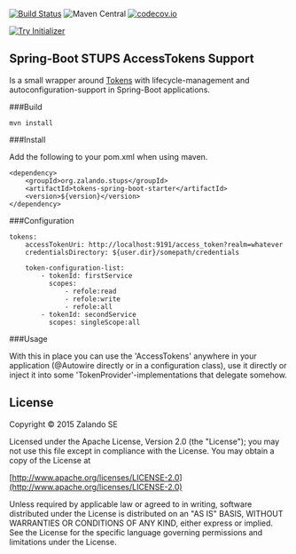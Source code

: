 [![Build Status](https://travis-ci.org/zalando-stups/spring-boot-zalando-stups-tokens.svg?branch=master)](https://travis-ci.org/zalando-stups/spring-boot-zalando-stups-tokens) 
![Maven Central](https://img.shields.io/maven-central/v/org.zalando.stups/tokens-spring-boot-starter.svg)
[![codecov.io](https://codecov.io/github/zalando-stups/spring-boot-zalando-stups-tokens/coverage.svg?branch=master)](https://codecov.io/github/zalando-stups/spring-boot-zalando-stups-tokens?branch=master)


[![Try Initializer](https://img.shields.io/badge/assemble%20your%20spring--boot--app%20with-Zalando%20OSS%20Initializr-orange.svg)](https://initializr.machinery.zalan.do)

## Spring-Boot STUPS AccessTokens Support

Is a small wrapper around [Tokens](https://github.com/zalando-stups/tokens) with lifecycle-management and autoconfiguration-support in Spring-Boot applications.

###Build

    mvn install


###Install

Add the following to your pom.xml when using maven.

    <dependency>
        <groupId>org.zalando.stups</groupId>
        <artifactId>tokens-spring-boot-starter</artifactId>
        <version>${version}</version>
    </dependency>

###Configuration

    tokens:
        accessTokenUri: http://localhost:9191/access_token?realm=whatever
        credentialsDirectory: ${user.dir}/somepath/credentials
    
        token-configuration-list:
            - tokenId: firstService
              scopes:
                  - refole:read
                  - refole:write
                  - refole:all
            - tokenId: secondService
              scopes: singleScope:all

###Usage

With this in place you can use the 'AccessTokens' anywhere in your application (@Autowire directly or in a configuration class), use it directly or inject it into some 'TokenProvider'-implementations that delegate somehow.


## License

Copyright © 2015 Zalando SE

Licensed under the Apache License, Version 2.0 (the "License");
you may not use this file except in compliance with the License.
You may obtain a copy of the License at

   [http://www.apache.org/licenses/LICENSE-2.0](http://www.apache.org/licenses/LICENSE-2.0)

Unless required by applicable law or agreed to in writing, software
distributed under the License is distributed on an "AS IS" BASIS,
WITHOUT WARRANTIES OR CONDITIONS OF ANY KIND, either express or implied.
See the License for the specific language governing permissions and
limitations under the License.
